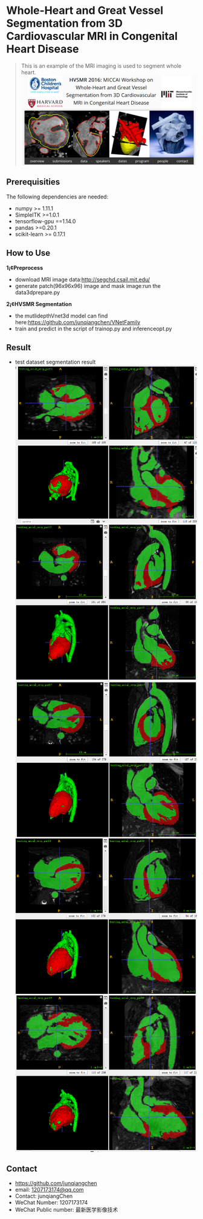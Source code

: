 # Whole-Heart and Great Vessel Segmentation from 3D Cardiovascular MRI in Congenital Heart Disease
> This is an example of the MRI imaging is used to segment whole heart.
![](HVSMR2016.png)

## Prerequisities
The following dependencies are needed:
- numpy >= 1.11.1
- SimpleITK >=1.0.1
- tensorflow-gpu ==1.14.0
- pandas >=0.20.1
- scikit-learn >= 0.17.1

## How to Use

**1¡¢Preprocess**
* download MRI image data:http://segchd.csail.mit.edu/
* generate patch(96x96x96) image and mask image:run the data3dprepare.py

**2¡¢HVSMR Segmentation**
* the mutlidepthVnet3d model can find here:https://github.com/junqiangchen/VNetFamily
* train and predict in the script of trainop.py and inferenceopt.py

## Result
* test dataset segmentation result
![](11.PNG)
![](13.PNG)
![](17.PNG)
![](18.PNG)
![](19.PNG)

## Contact
* https://github.com/junqiangchen
* email: 1207173174@qq.com
* Contact: junqiangChen
* WeChat Number: 1207173174
* WeChat Public number: 最新医学影像技术
